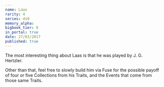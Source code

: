 ```yaml
---
name: Laas
rarity: 4
series: ds9
memory_alpha:
bigbook_tier: 9
in_portal: true
date: 27/03/2017
published: true
---
```


The most interesting thing about Laas is that he was played by J. G. Hertzler.

Other than that, feel free to slowly build him via Fuse for the possible payoff of four or five Collections from his Traits, and the Events that come from those same Traits.
